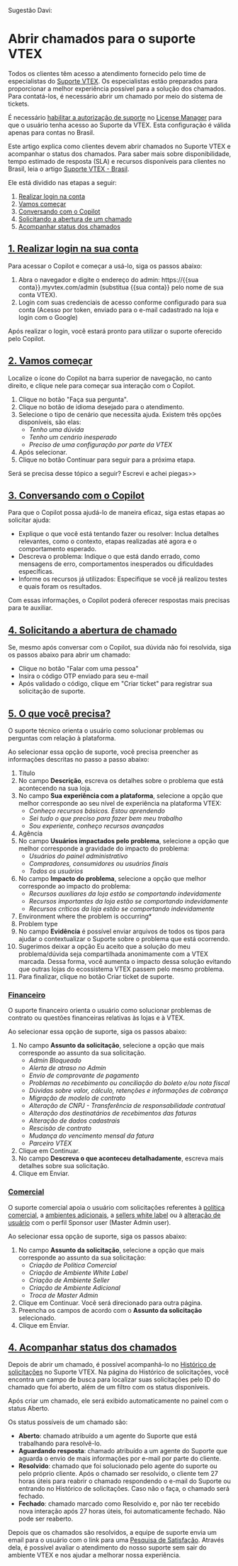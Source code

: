 Sugestão Davi:

# Abrir chamados para o suporte VTEX

Todos os clientes têm acesso a atendimento fornecido pelo time de especialistas do  [Suporte VTEX](https://help.vtex.com/pt/faq/como-funciona-o-suporte-da-vtex--3kACEfni4m8Yxa1vnf2ebe). Os especialistas estão preparados para proporcionar a melhor experiência possível para a solução dos chamados. Para contatá-los, é necessário abrir um chamado por meio do sistema de tickets.

É necessário  [habilitar a autorização de suporte](https://help.vtex.com/pt/tutorial/roles--7HKK5Uau2H6wxE1rH5oRbc)  no  [License Manager](https://help.vtex.com/pt/tutorial/recursos-do-license-manager--3q6ztrC8YynQf6rdc6euk3)  para que o usuário tenha acesso ao Suporte da VTEX. Esta configuração é válida apenas para contas no Brasil.

Este artigo explica como clientes devem abrir chamados no Suporte VTEX e acompanhar o status dos chamados. Para saber mais sobre disponibilidade, tempo estimado de resposta (SLA) e recursos disponíveis para clientes no Brasil, leia o artigo  [Suporte VTEX - Brasil](https://help.vtex.com/pt/faq/suporte-vtex-brasil--5q861sTw1n7H2BENOu7ls9).

Ele está dividido nas etapas a seguir:

1.  [Realizar login na conta](https://help.vtex.com/pt/tutorial/opening-tickets-to-vtex-support--16yOEqpO32UQYygSmMSSAM#1-autenticar-sua-conta)
2.  [Vamos começar](https://help.vtex.com/pt/tutorial/opening-tickets-to-vtex-support--16yOEqpO32UQYygSmMSSAM#2-vamos-comecar)
3.  [Conversando com o Copilot](https://help.vtex.com/pt/tutorial/opening-tickets-to-vtex-support--16yOEqpO32UQYygSmMSSAM#3-o-que-voce-precisa)
4.  [Solicitando a abertura de um chamado](https://help.vtex.com/pt/tutorial/opening-tickets-to-vtex-support--16yOEqpO32UQYygSmMSSAM#3-o-que-voce-precisa)
5.  [Acompanhar status dos chamados](https://help.vtex.com/pt/tutorial/opening-tickets-to-vtex-support--16yOEqpO32UQYygSmMSSAM#4-acompanhar-status-dos-chamados)


## [1. Realizar login na sua conta](https://help.vtex.com/pt/tutorial/opening-tickets-to-vtex-support--16yOEqpO32UQYygSmMSSAM#1-autenticar-sua-conta)

Para acessar o Copilot e começar a usá-lo, siga os passos abaixo:

1.  Abra o navegador e digite o endereço do admin: https://{{sua conta}}.myvtex.com/admin (substitua {{sua conta}} pelo nome de sua conta VTEX).
2.  Login com suas credenciais de acesso conforme configurado para sua conta (Acesso por token, enviado para o e-mail cadastrado na loja e login com o Google)

Após realizar o login, você estará pronto para utilizar o suporte oferecido pelo Copilot.

## [2. Vamos começar](https://help.vtex.com/pt/tutorial/opening-tickets-to-vtex-support--16yOEqpO32UQYygSmMSSAM#2-vamos-comecar)

Localize o ícone do Copilot na barra superior de navegação, no canto direito, e clique nele para começar sua interação com o Copilot.

1.  Clique no botão "Faça sua pergunta".
2.  Clique no botão de idioma desejado para o atendimento.
3.  Selecione o tipo de cenário que necessita ajuda. Existem três opções disponíveis, são elas:
    -   _Tenho uma dúvida_
    -   _Tenho um cenário inesperado_
    -   _Preciso de uma configuração por parte da VTEX_
4.  Após selecionar.
5.  Clique no botão  Continuar  para seguir para a próxima etapa.

Será se precisa desse tópico a seguir? Escrevi e achei piegas>>

## [3. Conversando com o Copilot](https://help.vtex.com/pt/tutorial/opening-tickets-to-vtex-support--16yOEqpO32UQYygSmMSSAM#1-autenticar-sua-conta)

Para que o Copilot possa ajudá-lo de maneira eficaz, siga estas etapas ao solicitar ajuda:

- Explique o que você está tentando fazer ou resolver: Inclua detalhes relevantes, como o contexto, etapas realizadas até agora e o comportamento esperado.
- Descreva o problema: Indique o que está dando errado, como mensagens de erro, comportamentos inesperados ou dificuldades específicas.
- Informe os recursos já utilizados: Especifique se você já realizou testes e quais foram os resultados.

Com essas informações, o Copilot poderá oferecer respostas mais precisas para te auxiliar.

## [4. Solicitando a abertura de chamado](https://help.vtex.com/pt/tutorial/opening-tickets-to-vtex-support--16yOEqpO32UQYygSmMSSAM#1-autenticar-sua-conta)

Se, mesmo após conversar com o Copilot, sua dúvida não foi resolvida, siga os passos abaixo para abrir um chamado:
- Clique no botão "Falar com uma pessoa"
- Insira o código OTP enviado para seu e-mail
- Após validado o código, clique em "Criar ticket" para registrar sua solicitação de suporte.

## [5. O que você precisa?](https://help.vtex.com/pt/tutorial/opening-tickets-to-vtex-support--16yOEqpO32UQYygSmMSSAM#3-o-que-voce-precisa)

O suporte técnico orienta o usuário como solucionar problemas ou perguntas com relação à plataforma.

Ao selecionar essa opção de suporte, você precisa preencher as informações descritas no passo a passo abaixo:

1. Título
2.  No campo  **Descrição**, escreva os detalhes sobre o problema que está acontecendo na sua loja.
3.  No campo  **Sua experiência com a plataforma**, selecione a opção que melhor corresponde ao seu nível de experiência na plataforma VTEX:
    -   _Conheço recursos básicos. Estou aprendendo_
    -   _Sei tudo o que preciso para fazer bem meu trabalho_
    -   _Sou experiente, conheço recursos avançados_
5. Agência
6.  No campo  **Usuários impactados pelo problema**, selecione a opção que melhor corresponde a gravidade do impacto do problema:
    -   _Usuários do painel administrativo_
    -   _Compradores, consumidores ou usuários finais_
    -   _Todos os usuários_
4.  No campo  **Impacto do problema**, selecione a opção que melhor corresponde ao impacto do problema:
    -   _Recursos auxiliares da loja estão se comportando indevidamente_
    -   _Recursos importantes da loja estão se comportando indevidamente_
    -   _Recursos críticos da loja estão se comportando indevidamente_
6.  Environment where the problem is occurring*
7.  Problem type
9.  No campo  **Evidência**  é possível enviar arquivos de todos os tipos para ajudar o contextualizar o Suporte sobre o problema que está ocorrendo.
10.  Sugerimos deixar a opção  Eu aceito que a solução do meu problema/dúvida seja compartilhada anonimamente com a VTEX  marcada. Dessa forma, você aumenta o impacto dessa solução evitando que outras lojas do ecossistema VTEX passem pelo mesmo problema.
11.  Para finalizar, clique no botão  Criar ticket de suporte.

<!--# Abrir chamados para o suporte VTEX

Todos os clientes têm acesso a atendimento fornecido pelo time de especialistas do  [Suporte VTEX](https://help.vtex.com/pt/faq/como-funciona-o-suporte-da-vtex--3kACEfni4m8Yxa1vnf2ebe). Os especialistas estão preparados para proporcionar a melhor experiência possível para a solução dos chamados. Para contatá-los, é necessário abrir um chamado por meio do sistema de tickets.

É necessário  [habilitar a autorização de suporte](https://help.vtex.com/pt/tutorial/roles--7HKK5Uau2H6wxE1rH5oRbc)  no  [License Manager](https://help.vtex.com/pt/tutorial/recursos-do-license-manager--3q6ztrC8YynQf6rdc6euk3)  para que o usuário tenha acesso ao Suporte da VTEX. Esta configuração é válida apenas para contas no Brasil.

Este artigo explica como clientes devem abrir chamados no Suporte VTEX e acompanhar o status dos chamados. Para saber mais sobre disponibilidade, tempo estimado de resposta (SLA) e recursos disponíveis para clientes no Brasil, leia o artigo  [Suporte VTEX - Brasil](https://help.vtex.com/pt/faq/suporte-vtex-brasil--5q861sTw1n7H2BENOu7ls9).

Ele está dividido nas etapas a seguir:

1.  [Autenticar sua conta](https://help.vtex.com/pt/tutorial/opening-tickets-to-vtex-support--16yOEqpO32UQYygSmMSSAM#1-autenticar-sua-conta)
2.  [Vamos começar](https://help.vtex.com/pt/tutorial/opening-tickets-to-vtex-support--16yOEqpO32UQYygSmMSSAM#2-vamos-comecar)
3.  [O que você precisa?](https://help.vtex.com/pt/tutorial/opening-tickets-to-vtex-support--16yOEqpO32UQYygSmMSSAM#3-o-que-voce-precisa)
4.  [Acompanhar status dos chamados](https://help.vtex.com/pt/tutorial/opening-tickets-to-vtex-support--16yOEqpO32UQYygSmMSSAM#4-acompanhar-status-dos-chamados)

## [1. Autenticar sua conta](https://help.vtex.com/pt/tutorial/opening-tickets-to-vtex-support--16yOEqpO32UQYygSmMSSAM#1-autenticar-sua-conta)

Nessa etapa inicial, você deverá autenticar seu acesso ao Suporte VTEX. Siga os passos a seguir:

1.  Acesse o  [Suporte VTEX](https://help.vtex.com/pt/support).
2.  Escolha uma opção para autenticar sua conta, são três opções disponíveis:
    -   Acesso por token, enviado para o e-mail cadastrado na loja. Login com o Google.
3.  Login usando e-mail e senha, que exige  [autenticação de 2 fatores](https://help.vtex.com/pt/tutorial/habilitar-login-por-autenticacao-de-2-fatores)  por aplicativo ou SMS.

Depois de realizar a autenticação, você será direcionado à próxima etapa.

## [2. Vamos começar](https://help.vtex.com/pt/tutorial/opening-tickets-to-vtex-support--16yOEqpO32UQYygSmMSSAM#2-vamos-comecar)

Depois de autenticar sua conta, você precisará se identificar à equipe de suporte. É necessário preencher os campos obrigatórios listados abaixo.

1.  Preencha o campo  **Nome**  com seu nome e sobrenome.
2.  Selecione no campo  **Conta**  a opção que corresponde a loja que você está solicitando suporte.
3.  Clique no botão  Continuar  para seguir para a próxima etapa.

## [3. O que você precisa?](https://help.vtex.com/pt/tutorial/opening-tickets-to-vtex-support--16yOEqpO32UQYygSmMSSAM#3-o-que-voce-precisa)

Depois de se identificar na etapa anterior, é necessário selecionar o tipo de ajuda do Suporte VTEX que sua loja necessita. Existem três tipos para seleção:

-   [Técnico](https://help.vtex.com/pt/tutorial/opening-tickets-to-vtex-support--16yOEqpO32UQYygSmMSSAM#tecnico)
-   [Financeiro](https://help.vtex.com/pt/tutorial/opening-tickets-to-vtex-support--16yOEqpO32UQYygSmMSSAM#financeiro)
-   [Comercial](https://help.vtex.com/pt/tutorial/opening-tickets-to-vtex-support--16yOEqpO32UQYygSmMSSAM#comercial)

### [Técnico](https://help.vtex.com/pt/tutorial/opening-tickets-to-vtex-support--16yOEqpO32UQYygSmMSSAM#tecnico)

O suporte técnico orienta o usuário como solucionar problemas ou perguntas com relação à plataforma.

Ao selecionar essa opção de suporte, você precisa preencher as informações descritas no passo a passo abaixo:

1.  No campo  **Tipo de problema**, você deve definir o tipo de problema que necessita ajuda. Existem três opções disponíveis, são elas:
    -   _A loja está enfrentando um problema ou comportamento inesperado_
    -   _Tenho uma dúvida e gostaria de fazer uma pergunta_
    -   _Gostaria de solicitar uma configuração_
2.  No campo  **Assunto da solicitação**, preencha com informações relacionadas ao tipo de problema que você precisa de ajuda. Baseada na descrição do seu problema, iremos indicar alguns artigos do  [Help Center](https://help.vtex.com/pt/)  que podem ajudar a solucionar seu problema. Caso você entenda que nenhum artigo pode ajudar a resolver o problema, siga para o próximo passo.![https help.vtex.com pt support](https://images.ctfassets.net/alneenqid6w5/1R5JgnPNiJWbG8IDU0MQmm/ae29e8a323aae90c3e6cb11b36baed8d/https___help.vtex.com_pt_support.gif)
3.  Clique no botão  Continuar. Você será direcionado para outra página.
4.  No campo  **Impacto do problema**, selecione a opção que melhor corresponde ao impacto do problema:
    -   _Recursos auxiliares da loja estão se comportando indevidamente_
    -   _Recursos importantes da loja estão se comportando indevidamente_
    -   _Recursos críticos da loja estão se comportando indevidamente_
5.  No campo  **Usuários impactados pelo problema**, selecione a opção que melhor corresponde a gravidade do impacto do problema:
    -   _Usuários do painel administrativo_
    -   _Compradores, consumidores ou usuários finais_
    -   _Todos os usuários_
6.  Clique no botão  Continuar.
7.  No campo  **Sua experiência com a plataforma**, selecione a opção que melhor corresponde ao seu nível de experiência na plataforma VTEX:
    -   _Conheço recursos básicos. Estou aprendendo_
    -   _Sei tudo o que preciso para fazer bem meu trabalho_
    -   _Sou experiente, conheço recursos avançados_
8.  No campo  **Descreva o que aconteceu detalhadamente**, escreva os detalhes sobre o problema que está acontecendo na sua loja.
9.  No campo  **Escolha um arquivo**  é possível enviar arquivos de todos os tipos para ajudar o contextualizar o Suporte sobre o problema que está ocorrendo.
10.  Sugerimos deixar a opção  Eu aceito que a solução do meu problema/dúvida seja compartilhada anonimamente com a VTEX  marcada. Dessa forma, você aumenta o impacto dessa solução evitando que outras lojas do ecossistema VTEX passem pelo mesmo problema.
11.  Para finalizar, clique no botão  Enviar.//-->

### [Financeiro](https://help.vtex.com/pt/tutorial/opening-tickets-to-vtex-support--16yOEqpO32UQYygSmMSSAM#financeiro)

O suporte financeiro orienta o usuário como solucionar problemas de contrato ou questões financeiras relativas às lojas e à VTEX.

Ao selecionar essa opção de suporte, siga os passos abaixo:

1.  No campo  **Assunto da solicitação**, selecione a opção que mais corresponde ao assunto da sua solicitação.
    -   _Admin Bloqueado_
    -   _Alerta de atraso no Admin_
    -   _Envio de comprovante de pagamento_
    -   _Problemas no recebimento ou conciliação do boleto e/ou nota fiscal_
    -   _Dúvidas sobre valor, cálculo, retenções e informações de cobrança_
    -   _Migração de modelo de contrato_
    -   _Alteração de CNPJ - Transferência de responsabilidade contratual_
    -   _Alteração dos destinatários de recebimentos das faturas_
    -   _Alteração de dados cadastrais_
    -   _Rescisão de contrato_
    -   _Mudança do vencimento mensal da fatura_
    -   _Parceiro VTEX_
2.  Clique em  Continuar.
3.  No campo  **Descreva o que aconteceu detalhadamente**, escreva mais detalhes sobre sua solicitação.
4.  Clique em  Enviar.

### [Comercial](https://help.vtex.com/pt/tutorial/opening-tickets-to-vtex-support--16yOEqpO32UQYygSmMSSAM#comercial)

O suporte comercial apoia o usuário com solicitações referentes à  [política comercial](https://help.vtex.com/pt/tutorial/como-funciona-uma-politica-comercial--6Xef8PZiFm40kg2STrMkMV), a  [ambientes adicionais](https://help.vtex.com/pt/tutorial/contratar-novo-ambiente--tutorials_2542), a  [sellers white label](https://help.vtex.com/pt/tutorial/seller-white-label--5orlGHyDHGAYciQ64oEgKa)  ou à  [alteração de usuário](https://help.vtex.com/pt/tutorial/gerenciando-usuarios--tutorials_512)  com o perfil Sponsor user (Master Admin user).

Ao selecionar essa opção de suporte, siga os passos abaixo:

1.  No campo  **Assunto da solicitação**, selecione a opção que mais corresponde ao assunto da sua solicitação:
    -   _Criação de Política Comercial_
    -   _Criação de Ambiente White Label_
    -   _Criação de Ambiente Seller_
    -   _Criação de Ambiente Adicional_
    -   _Troca de Master Admin_
2.  Clique em  Continuar. Você será direcionado para outra página.
3.  Preencha os campos de acordo com o  **Assunto da solicitação**  selecionado.
4.  Clique em  Enviar.

## [4. Acompanhar status dos chamados](https://help.vtex.com/pt/tutorial/opening-tickets-to-vtex-support--16yOEqpO32UQYygSmMSSAM#4-acompanhar-status-dos-chamados)

Depois de abrir um chamado, é possível acompanhá-lo no  [Histórico de solicitações](https://support.vtex.com/hc/pt-br/requests)  no Suporte VTEX. Na página do Histórico de solicitações, você encontra um campo de busca para localizar suas solicitações pelo ID do chamado que foi aberto, além de um filtro com os status disponíveis.

Após criar um chamado, ele será exibido automaticamente no painel com o status  Aberto.

Os status possíveis de um chamado são:

-   **Aberto**: chamado atribuído a um agente do Suporte que está trabalhando para resolvê-lo.
-   **Aguardando resposta**: chamado atribuído a um agente do Suporte que aguarda o envio de mais informações por e-mail por parte do cliente.
-   **Resolvido**: chamado que foi solucionado pelo agente do suporte ou pelo próprio cliente. Após o chamado ser resolvido, o cliente tem 27 horas úteis para reabrir o chamado respondendo o e-mail do Suporte ou entrando no Histórico de solicitações. Caso não o faça, o chamado será fechado.
-   **Fechado**: chamado marcado como Resolvido e, por não ter recebido nova interação após 27 horas úteis, foi automaticamente fechado. Não pode ser reaberto.

Depois que os chamados são resolvidos, a equipe de suporte envia um email para o usuário com o link para uma  [Pesquisa de Satisfação](https://help.vtex.com/pt/announcements/avalie-o-atendimento-da-vtex-pelo-seu-admin--7rSJLgGbtRw2GhjTJezkJf). Através dela, é possível avaliar o atendimento do nosso suporte sem sair do ambiente VTEX e nos ajudar a melhorar nossa experiência.
